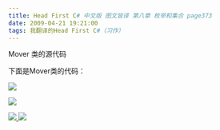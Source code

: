 ```yaml
---
title: Head First C# 中文版 图文皆译 第八章 枚举和集合 page373
date: 2009-04-21 19:21:00
tags: 我翻译的Head First C#（习作）
---
```

Mover  类的源代码

  

下面是Mover类的代码：

  

![](https://p-blog.csdn.net/images/p_blog_csdn_net/cuipengfei1/EntryImages/20090421/2009-04-21_19-05-46.jpg)

![](https://p-blog.csdn.net/images/p_blog_csdn_net/cuipengfei1/EntryImages/20090421/2009-04-21_19-14-23.jpg)



[ ![](https://profile.csdnimg.cn/5/2/5/3_cuipengfei1)
![](https://g.csdnimg.cn/static/user-reg-year/1x/11.png)
](https://blog.csdn.net/cuipengfei1)





